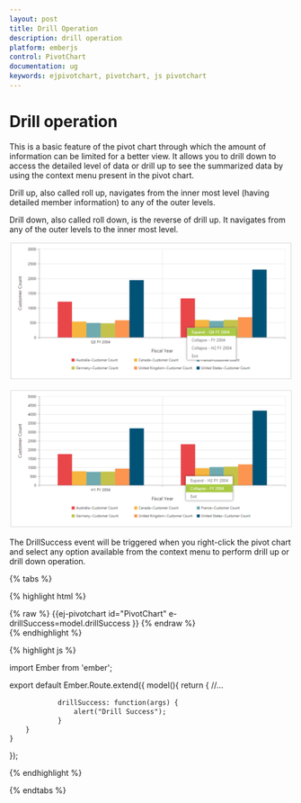 ```yaml
---
layout: post
title: Drill Operation
description: drill operation
platform: emberjs
control: PivotChart
documentation: ug
keywords: ejpivotchart, pivotchart, js pivotchart
---
```


# Drill operation

This is a basic feature of the pivot chart through which the amount of information can be limited for a better view. It allows you to drill down to access the detailed level of data or drill up to see the summarized data by using the context menu present in the pivot chart.

Drill up, also called roll up, navigates from the inner most level (having detailed member information) to any of the outer levels.

Drill down, also called roll down, is the reverse of drill up. It navigates from any of the outer levels to the inner most level.

![](Drill-Operation_images/Drill-Operation_img1.png)


![](Drill-Operation_images/Drill-Operation_img2.png)


The DrillSuccess event will be triggered when you right-click the pivot chart and select any option available from the context menu to perform drill up or drill down operation.

{% tabs %}

{% highlight html %}
	<div class="e-control">
	{% raw %}
	{{ej-pivotchart id="PivotChart" e-drillSuccess=model.drillSuccess }}
	{% endraw %}
	</div>
{% endhighlight %}

{% highlight js %}

import Ember from 'ember';

export default Ember.Route.extend({
   model(){
    return {
                //...
                
                drillSuccess: function(args) {
				    alert("Drill Success");
			    }
        }
    }
});

{% endhighlight %}

{% endtabs %}

